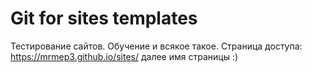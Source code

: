 # Git for sites templates
Тестирование сайтов. Обучение и всякое такое.
Страница доступа:  https://mrmep3.github.io/sites/
далее имя страницы :)
